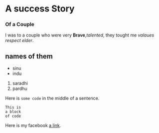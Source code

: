 # A success Story

### Of a Couple

I was to a couple who were very **Brave**,*talented*,
they tought me *valaues* *respect elder*.
## names of them
- sinu
- indu


1. saradhi
2. pardhu

Here is `some code` in the middle of a sentence.

```
This is
a block
of code
```

Here is my facebook [a link](https://www.facebook.com/pardhasaradhi23).



